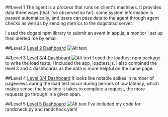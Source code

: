 ##Level 1
The agent is a process that runs on client's machines. It provides data three ways (that I've observed so far): some system information is passed automatically, and users can pass data to the agent through agent checks as well as by sending metrics to the dogstatsd server.

I used the dogapi npm library to submit an event in app.js; a monitor I set up then alerted me by email.

##Level 2
[Level 2 Dashboard](https://p.datadoghq.com/sb/86dbdd770-e0fc217f38)
![Alt text](https://raw.githubusercontent.com/aMattBryan/hiring-engineers/support-engineer/level2.png)

##Level 3
[Level 3/4 Dashboard](https://p.datadoghq.com/sb/86dbdd770-8be5e0fc6e)
![Alt text](https://raw.githubusercontent.com/aMattBryan/hiring-engineers/support-engineer/level34.png)
I used the loadtest npm package to write the load tests; I included the app, loadtest.js. I also combined the level 3 and 4 dashboards as the data is more helpful on the same page.

##Level 4
[Level 3/4 Dashboard](https://p.datadoghq.com/sb/86dbdd770-8be5e0fc6e)
It looks like notable spikes in number of pageviews during the load test occur during periods of low latency, which makes sense; the less time it takes to complete a request, the more requests go through in a given span.

##Level 5
[Level 5 Dashboard](https://p.datadoghq.com/sb/86dbdd770-3e5d583d32)
![Alt text](https://raw.githubusercontent.com/aMattBryan/hiring-engineers/support-engineer/level5.png)
I've included my code for randcheck.py and randcheck.yaml
